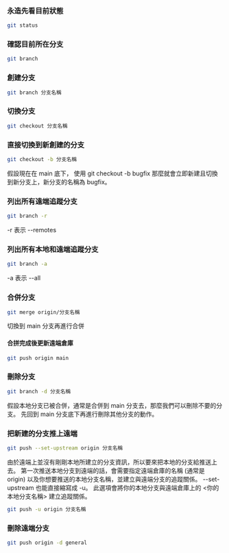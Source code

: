 ### 永造先看目前狀態
```bash
git status
```

### 確認目前所在分支
```bash
git branch
```

### 創建分支
```bash
git branch 分支名稱
```

### 切換分支
```bash
git checkout 分支名稱
```

### 直接切換到新創建的分支
```bash
git checkout -b 分支名稱
```
假設現在在 main 底下，
使用 git checkout -b bugfix
那麼就會立即新建且切換到新分支上，新分支的名稱為 bugfix。

### 列出所有遠端追蹤分支
```bash
git branch -r
```
-r 表示 --remotes


### 列出所有本地和遠端追蹤分支
```bash
git branch -a
```
-a 表示 --all


### 合併分支
```bash
git merge origin/分支名稱
```
切換到 main 分支再進行合併

#### 合拼完成後更新遠端倉庫
```bash
git push origin main
```

### 刪除分支
```bash
git branch -d 分支名稱
```
假設本地分支已被合併，通常是合併到 main 分支去，那麼我們可以刪除不要的分支。
先回到 main 分支底下再進行刪除其他分支的動作。

### 把新建的分支推上遠端
```bash
git push --set-upstream origin 分支名稱
```
由於遠端上並沒有剛剛本地所建立的分支資訊，所以要來把本地的分支給推送上去。
第一次推送本地分支到遠端的話，會需要指定遠端倉庫的名稱 (通常是 origin) 以及你想要推送的本地分支名稱，並建立與遠端分支的追蹤關係。
--set-upstream 也能直接縮寫成 -u。
此選項會將你的本地分支與遠端倉庫上的 <你的本地分支名稱> 建立追蹤關係。
```bash
git push -u origin 分支名稱
```

### 刪除遠端分支
```bash
git push origin -d general
```








